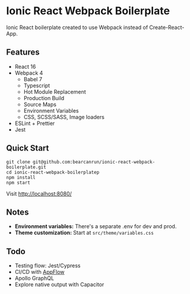 # Ionic React Webpack Boilerplate

Ionic React boilerplate created to use Webpack instead of Create-React-App. 

## Features

* React 16
* Webpack 4
    * Babel 7
    * Typescript
    * Hot Module Replacement
    * Production Build
    * Source Maps
    * Environment Variables
    * CSS, SCSS/SASS, Image loaders
* ESLint + Prettier
* Jest

## Quick Start
```
git clone git@github.com:bearcanrun/ionic-react-webpack-boilerplate.git
cd ionic-react-webpack-boilerplatep
npm install
npm start
```

Visit [http://localhost:8080/](http://localhost:8080/)

## Notes

- **Environment variables:** There's a separate .env for dev and prod.
- **Theme customization:** Start at `src/theme/variables.css`

## Todo

- Testing flow: Jest/Cypress
- CI/CD with [AppFlow](https://ionicframework.com/docs/appflow/quickstart)
- Apollo GraphQL
- Explore native output with Capacitor


